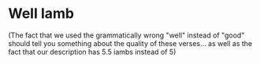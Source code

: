 # Well Iamb
(The fact that we used the grammatically wrong "well" instead of "good" should tell you something about the quality of these verses... as well as the fact that our description has 5.5 iambs instead of 5)

